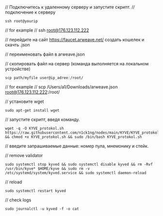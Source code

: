 // Подключитесь к удаленному серверу и запустите скрипт. 
// подключение к серверу

    ssh root@yourip

// for example 
// ssh root@176.123.112.222

// перейдите на сайт  https://faucet.arweave.net/ создать кошелек и скачть .json

// переименовать файл в arweave.json

// скопировать файл на сервер (команда выполняется на локальном устройстве)

    scp path/myfile user@ip_adree:/root/

// for example
// scp /Users/a1/Downloads/arweave.json root@176.123.112.222:/root/

// установите wget

    sudo apt-get install wget
    
// запустите скрипт, введя команду. 

    wget -q -O KYVE_protokol.sh https://raw.githubusercontent.com/n1ck1ng/nodes/main/KYVE/KYVE_protokol.sh && chmod +x KYVE_protokol.sh && sudo /bin/bash KYVE_protokol.sh
    
// введите запрашиваемые данные: номер пула, мнемонику и стейк. 




// remove validator 

    sudo systemctl stop kyved && sudo systemctl disable kyved && rm -Rvf /usr/bin/kyve* $HOME/kyve && sudo rm -v /etc/systemd/system/kyved.service && sudo systemctl daemon-reload


 

// reload

    sudo systemctl restart kyved

// check logs

    sudo journalctl -u kyved -f -o cat

